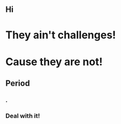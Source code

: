
<br />
<br />
<br />

## Hi

# They ain't challenges!
# Cause they are not!
## Period
### .
### Deal with it!

<br />

